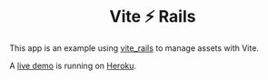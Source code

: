 <h1 align="center">
  Vite ⚡️ Rails
</h1>

[vite_rails]: https://github.com/ElMassimo/vite_ruby
[heroku]: https://vite-rails-demo.herokuapp.com/
[live demo]: https://vite-rails-demo.herokuapp.com/

This app is an example using [vite_rails] to manage assets with Vite.

A [live demo] is running on [Heroku].
